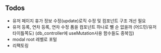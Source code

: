 ## Todos

-   유저 페이지 휴가 정보 수정(update)로직 수정 및 컴포넌트 구조 개선 필요
-   유저 등록, 연차 등록, 연차 수정 폼을 컴포넌트 하나로 뺄 순 없을까 (어드민/유저 타이틀쪽도) (db_controller에 useMutation사용 함수들도 중복임)
-   modal root 레벨로 포털
-   리팩토링
